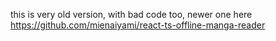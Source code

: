 this is very old version, with bad code too, newer one here https://github.com/mienaiyami/react-ts-offline-manga-reader
